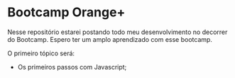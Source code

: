 # Bootcamp Orange+

Nesse repositório estarei postando todo meu desenvolvimento no decorrer do Bootcamp.
Espero ter um amplo aprendizado com esse bootcamp.

O primeiro tópico será:

- Os primeiros passos com Javascript;